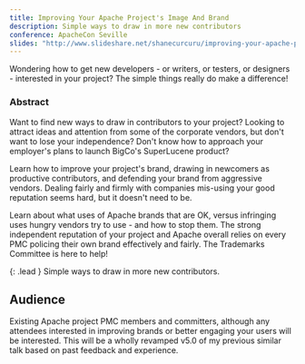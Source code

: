 ```yaml
---
title: Improving Your Apache Project's Image And Brand
description: Simple ways to draw in more new contributors
conference: ApacheCon Seville
slides: "http://www.slideshare.net/shanecurcuru/improving-your-apache-projects-image-and-brand"
---
```


Wondering how to get new developers - or writers, or testers, or designers - 
interested in your project?  The simple things really do make a difference!

### Abstract

Want to find new ways to draw in contributors to your project? Looking to attract ideas and attention from some of the corporate vendors, but don't want to lose your independence? Don't know how to approach your employer's plans to launch BigCo's SuperLucene product? 

Learn how to improve your project's brand, drawing in newcomers as productive contributors, and defending your brand from aggressive vendors. Dealing fairly and firmly with companies mis-using your good reputation seems hard, but it doesn't need to be.  

Learn about what uses of Apache brands that are OK, versus infringing uses hungry vendors try to use - and how to stop them. The strong independent reputation of your project and Apache overall relies on every PMC policing their own brand effectively and fairly. The Trademarks Committee is here to help!

{: .lead }
Simple ways to draw in more new contributors.

## Audience

Existing Apache project PMC members and committers, although any attendees interested in improving brands or better engaging your users will be interested. This will be a wholly revamped v5.0 of my previous similar talk based on past feedback and experience.

